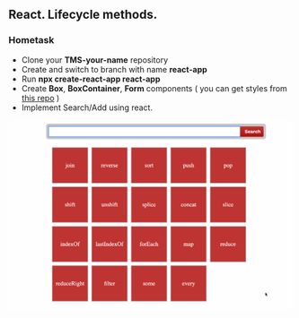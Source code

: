 ## React. Lifecycle methods.



### Hometask

* Clone your **TMS-your-name** repository
* Create and switch to branch with name **react-app**
* Run **npx create-react-app react-app**
* Create **Box**, **BoxContainer**, **Form** components ( you can get styles from [this repo](https://github.com/tr3v3r/webpack-search/tree/master/src) )
* Implement Search/Add using react. 

<img src="./assets/search.gif" width="600">
